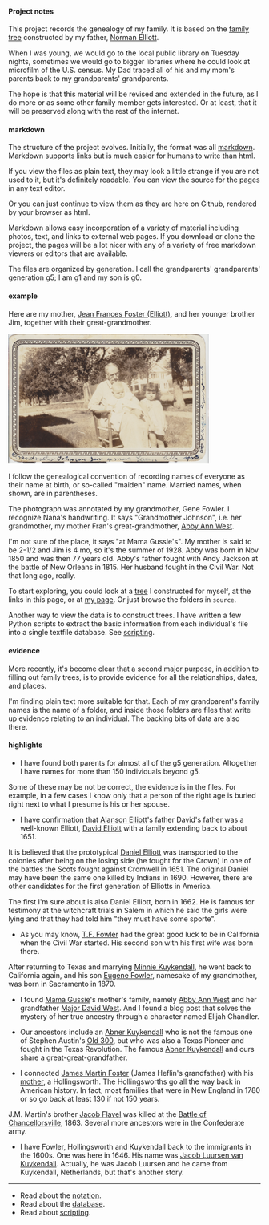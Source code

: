 #### Project notes

This project records the genealogy of my family.  It is based on the [family tree](figs/ne_genealogy.png) constructed by my father, [Norman Elliott](source/g2/norman_elliott.md).

When I was young, we would go to the local public library on Tuesday nights, sometimes we would go to bigger libraries where he could look at microfilm of the U.S. census.  My Dad traced all of his and my mom's parents back to my grandparents' grandparents.

The hope is that this material will be revised and extended in the future, as I do more or as some other family member gets interested.  Or at least, that it will be preserved along with the rest of the internet.

#### markdown

The structure of the project evolves.  Initially, the  format was all [markdown](https://en.wikipedia.org/wiki/Markdown).  Markdown supports links but is much easier for humans to write than html.  

If you view the files as plain text, they may look a little strange if you are not used to it, but it's definitely readable.  You can view the source for the pages in any text editor.

Or you can just continue to view them as they are here on Github, rendered by your browser as html.

Markdown allows easy incorporation of a variety of material including photos, text, and links to external web pages.  If you download or clone the project, the pages will be a lot nicer with any of a variety of free markdown viewers or editors that are available.

The files are organized by generation.  I call the grandparents' grandparents' generation g5;  I am g1 and my son is g0.

#### example

Here are my mother, [Jean Frances Foster (Elliott)](source/g2/jean_frances_foster.md), and her  younger brother Jim, together with their great-grandmother.  

<img src="portraits/GM Johnson.png" style="width: 400px;" />  

I follow the genealogical convention of recording names of everyone as their name at birth, or so-called "maiden" name.  Married names, when shown, are in parentheses.

The photograph was annotated by my grandmother, Gene Fowler.  I recognize Nana's handwriting.  It says "Grandmother Johnson", i.e. her grandmother, my mother Fran's great-grandmother, [Abby Ann West](source/g5/abby_ann_west.md).  

I'm not sure of the place, it says "at Mama Gussie's".  My mother is said to be 2-1/2 and Jim is 4 mo, so it's the summer of 1928.  Abby was born in Nov 1850 and was then 77 years old.  Abby's father fought with Andy Jackson at the battle of New Orleans in 1815.  Her husband fought in the Civil War.  Not that long ago, really. 

To start exploring, you could look at a [tree](trees/te.txt) I constructed for myself, at the links in this page, or at [my page](source/g1/thomas_anthony_elliott.md).  Or just browse the folders in ``source``.

Another way to view the data is to construct trees.  I have written a few Python scripts to extract the basic information from each individual's file into a single textfile database.  See [scripting](markdown/scripting.md).

#### evidence

More recently, it's become clear that a second major purpose, in addition to filling out family trees, is to provide evidence for all the relationships, dates, and places.

I'm finding plain text more suitable for that.  Each of my grandparent's family names is the name of a folder, and inside those folders are files that write up evidence relating to an individual.  The backing bits of data are also there.

#### highlights

- I have found both parents for almost all of the g5 generation.  Altogether I have names for more than 150 individuals beyond g5.  

Some of these may be not be correct, the evidence is in the files.  For example, in a few cases I know only that a person of the right age is buried right next to what I presume is his or her spouse.

- I have confirmation that [Alanson Elliott](source/g5/alanson_elliott.md)'s father David's father was a well-known Elliott, [David Elliott](source/g7/david_elliott_1744.md) with a family extending back to about 1651.  

It is believed that the prototypical [Daniel Elliott](source/g11/daniel_elliott_1640.md) was transported to the colonies after being on the losing side (he fought for the Crown) in one of the battles the Scots fought against Cromwell in 1651.  The original Daniel may have been the same one killed by Indians in 1690.  However, there are other candidates for the first generation of Elliotts in America.

The first I'm sure about is also Daniel Elliott, born in 1662.  He is famous for testimony at the witchcraft trials in Salem in which he said the girls were lying and that they had told him "they must have some sporte".

- As you may know, [T.F. Fowler](source/g5/thompson_fletcher_fowler.md) had the great good luck to be in California when the Civil War started.  His second son with his first wife was born there.  

After returning to Texas and marrying [Minnie Kuykendall](source/g5/mildred_maria_kuykendall.md), he went back to California again, and his son [Eugene Fowler](source/g4/eugene_fowler.md), namesake of my grandmother, was born in Sacramento in 1870.

- I found [Mama Gussie](source/g4/abigail_augusta_johnson.md)'s mother's family, namely [Abby Ann West](source/g5/abby_ann_west.md) and her grandfather [Major David West](source/g6/david_west.md).  And I found a blog post that solves the mystery of her true ancestry through a character named Elijah Chandler.

- Our ancestors include an [Abner Kuykendall](source/g6/abner_kuykendall_1807.md) who is not the famous one of Stephen Austin's [Old 300](https://en.wikipedia.org/wiki/Old_Three_Hundred), but who was also a Texas Pioneer and fought in the Texas Revolution.  The famous [Abner Kuykendall](https://tshaonline.org/handbook/online/articles/fku04) and ours share a great-great-grandfather.

- I connected [James Martin Foster](source/g5/james_martin_foster_1831.md) (James Heflin's grandfather) with his [mother](source/g6/mary_amelia_hollingsworth.md), a Hollingsworth.  The Hollingsworths go all the way back in American history.  In fact, most families that were in New England in 1780 or so go back at least 130 if not 150 years.

J.M. Martin's brother [Jacob Flavel](source/g5/jacob_flavel_foster.md) was killed at the [Battle of Chancellorsville](https://en.wikipedia.org/wiki/Battle_of_Chancellorsville), 1863.  Several more ancestors were in the Confederate army.

- I have Fowler, Hollingsworth and Kuykendall back to the immigrants in the 1600s.  One was here in 1646.  His name was [Jacob Luursen van Kuykendall](source/g11/jacob_luursen_van_kuykendall.md).  Actually, he was Jacob Luursen and he came from Kuykendall, Netherlands, but that's another story.

<hr>

- Read about the [notation](howto/notation.md).
- Read about the [database](howto/database.md).
- Read about [scripting](howto/scripting.md).
